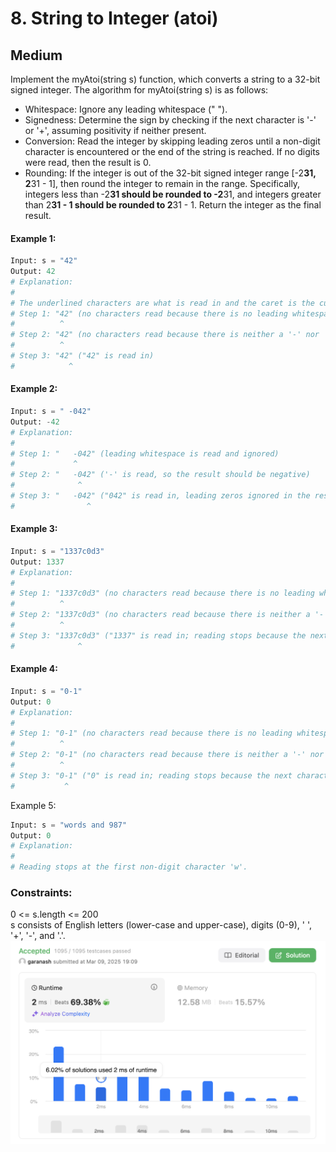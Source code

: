 # 8. String to Integer (atoi)
## Medium

Implement the myAtoi(string s) function, which converts a string to a 32-bit signed integer.
The algorithm for myAtoi(string s) is as follows:
* Whitespace: Ignore any leading whitespace (" ").
* Signedness: Determine the sign by checking if the next character is '-' or '+', assuming positivity if neither present.
* Conversion: Read the integer by skipping leading zeros until a non-digit character is encountered or the end of the string is reached. If no digits were read, then the result is 0.
* Rounding: If the integer is out of the 32-bit signed integer range [-2**31, 2**31 - 1], then round the integer to remain in the range. Specifically, integers less than -2**31 should be rounded to -2**31, and integers greater than 2**31 - 1 should be rounded to 2**31 - 1.
Return the integer as the final result.

#### Example 1:
```python
Input: s = "42"
Output: 42
# Explanation:
# 
# The underlined characters are what is read in and the caret is the current reader position.
# Step 1: "42" (no characters read because there is no leading whitespace)
#          ^
# Step 2: "42" (no characters read because there is neither a '-' nor '+')
#          ^
# Step 3: "42" ("42" is read in)
#            ^
```

#### Example 2:
```python
Input: s = " -042"
Output: -42
# Explanation:
# 
# Step 1: "   -042" (leading whitespace is read and ignored)
#             ^
# Step 2: "   -042" ('-' is read, so the result should be negative)
#              ^
# Step 3: "   -042" ("042" is read in, leading zeros ignored in the result)
#                ^
```

#### Example 3:
```python
Input: s = "1337c0d3"
Output: 1337
# Explanation:
# 
# Step 1: "1337c0d3" (no characters read because there is no leading whitespace)
#          ^
# Step 2: "1337c0d3" (no characters read because there is neither a '-' nor '+')
#          ^
# Step 3: "1337c0d3" ("1337" is read in; reading stops because the next character is a non-digit)
#              ^
```

#### Example 4:
```python
Input: s = "0-1"
Output: 0
# Explanation:
# 
# Step 1: "0-1" (no characters read because there is no leading whitespace)
#          ^
# Step 2: "0-1" (no characters read because there is neither a '-' nor '+')
#          ^
# Step 3: "0-1" ("0" is read in; reading stops because the next character is a non-digit)
#           ^
```

Example 5:
```python
Input: s = "words and 987"
Output: 0
# Explanation:
# 
# Reading stops at the first non-digit character 'w'.
```

 

### Constraints:

0 <= s.length <= 200  
s consists of English letters (lower-case and upper-case), digits (0-9), ' ', '+', '-', and '.'.
![img8.png](./result_img/img8.png)